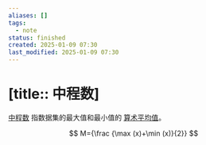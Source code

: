 ```yaml
---
aliases: []
tags:
  - note
status: finished
created: 2025-01-09 07:30
last_modified: 2025-01-09 07:30
---
```


# [title:: 中程数]

[中程数](../concepts/midrange.md) 指数据集的最大值和最小值的 [算术平均值](../concepts/arithmetic_mean.md)。

$$
M={\frac {\max (x)+\min (x)}{2}}
$$
